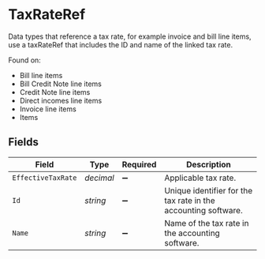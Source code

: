 # TaxRateRef

Data types that reference a tax rate, for example invoice and bill line items, use a taxRateRef that includes the ID and name of the linked tax rate.

Found on:

- Bill line items
- Bill Credit Note line items
- Credit Note line items
- Direct incomes line items
- Invoice line items
- Items


## Fields

| Field                                                          | Type                                                           | Required                                                       | Description                                                    |
| -------------------------------------------------------------- | -------------------------------------------------------------- | -------------------------------------------------------------- | -------------------------------------------------------------- |
| `EffectiveTaxRate`                                             | *decimal*                                                      | :heavy_minus_sign:                                             | Applicable tax rate.                                           |
| `Id`                                                           | *string*                                                       | :heavy_minus_sign:                                             | Unique identifier for the tax rate in the accounting software. |
| `Name`                                                         | *string*                                                       | :heavy_minus_sign:                                             | Name of the tax rate in the accounting software.               |